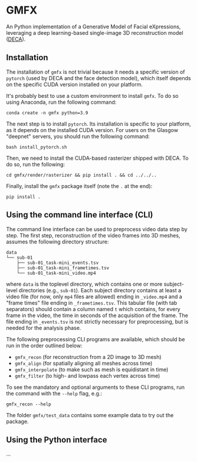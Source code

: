 # GMFX
An Python implementation of a Generative Model of Facial eXpressions, leveraging a deep learning-based
single-image 3D reconstruction model ([DECA](https://deca.is.tue.mpg.de/)).

## Installation
The installation of `gmfx` is not trivial because it needs a specific version of `pytorch` (used by DECA and the face detection model), which itself depends on the specific CUDA version installed on your platform.

It's probably best to use a custom environment to install `gmfx`. To do so using Anaconda, run the following command:

```
conda create -n gmfx python=3.9
```

The next step is to install `pytorch`. Its installation is specific to your platform, as it depends on the installed CUDA version. For users on the Glasgow "deepnet" servers, you should run the following command:

```
bash install_pytorch.sh
```

Then, we need to install the CUDA-based rasterizer shipped with DECA. To do so, run the following:

```
cd gmfx/render/rasterizer && pip install . && cd ../../..
```

Finally, install the `gmfx` package itself (note the `.` at the end):

```
pip install .
```

## Using the command line interface (CLI)
The command line interface can be used to preprocess video data step by step. The first step, reconstruction of the video frames into 3D meshes, assumes the following directory structure:

```
data
└── sub-01
    ├── sub-01_task-mini_events.tsv
    ├── sub-01_task-mini_frametimes.tsv
    └── sub-01_task-mini_video.mp4
```

where `data` is the toplevel directory, which contains one or more subject-level directories (e.g., `sub-01`). Each subject directory contains at least a video file (for now, only `mp4` files are allowed) ending in `_video.mp4` and a "frame times" file ending in `_frametimes.tsv`. This tabular file (with tab separators) should contain a column named `t` which contains, for every frame in the video, the time in seconds of the acquisition of the frame. The file ending in `_events.tsv` is not strictly necessary for preprocessing, but is needed for the analysis phase.

The following preprocessing CLI programs are available, which should be run in the order outlined below:

* `gmfx_recon` (for reconstruction from a 2D image to 3D mesh)
* `gmfx_align` (for spatially aligning all meshes across time)
* `gmfx_interpolate` (to make such as mesh is equidistant in time)
* `gmfx_filter` (to high- and lowpass each vertex across time)

To see the mandatory and optional arguments to these CLI programs, run the command with the `--help` flag, e.g.:

```
gmfx_recon --help
```

The folder `gmfx/test_data` contains some example data to try out the package.

## Using the Python interface

...